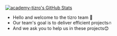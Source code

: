 
  <!--<a href="https://awesome-github-stats.azurewebsites.net/index.html??cardType=level-alternate&preferLogin=false">    <img  alt="academy-tizro's GitHub Stats" src="https://awesome-github-stats.azurewebsites.net/user-stats/academy-tizro?cardType=level-alternate&preferLogin=false" />  </a>-->
  <a href="https://awesome-github-stats.azurewebsites.net/index.html??cardType=level&preferLogin=false">    <img  alt="academy-tizro's GitHub Stats" src="https://awesome-github-stats.azurewebsites.net/user-stats/academy-tizro?cardType=level&preferLogin=false" />  </a>

- Hello and welcome to the tizro team 👋
- Our team's goal is to deliver efficient projects🔥
- And we ask you to help us in these projects😊
